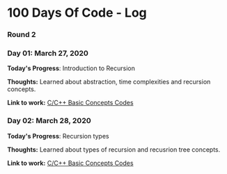 # 100 Days Of Code - Log

### Round 2

### Day 01: March 27, 2020

**Today's Progress**: Introduction to Recursion

**Thoughts:** Learned about abstraction, time complexities and recursion concepts.

**Link to work:** [C/C++ Basic Concepts Codes](https://github.com/AbhiramReddyD/AlgoDS/tree/master/C%20C%2B%2B%20Basics)

### Day 02: March 28, 2020

**Today's Progress**: Recursion types

**Thoughts:** Learned about types of recursion and recusrion tree concepts.

**Link to work:** [C/C++ Basic Concepts Codes](https://github.com/AbhiramReddyD/AlgoDS/tree/master/C%20C%2B%2B%20Basics)
